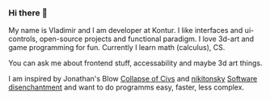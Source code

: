 ### Hi there 👋

My name is Vladimir and I am developer at Kontur.
I like interfaces and ui-controls, open-source projects and functional paradigm.
I love 3d-art and game programming for fun.
Currently I learn math (calculus), CS.

You can ask me about frontend stuff, accessability and maybe 3d art things.

I am inspired by Jonathan's Blow [Collapse of Civs](https://www.youtube.com/watch?v=pW-SOdj4Kkk) and [nikitonsky](https://twitter.com/nikitonsky) [Software disenchantment](https://tonsky.me/blog/disenchantment/) and want to do programms easy, faster, less complex.

